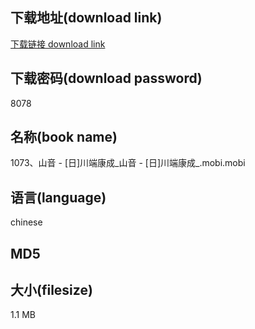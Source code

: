 ## 下载地址(download link)
[下载链接 download link](https://tutu365.netlify.app/?s=1073%E3%80%81%E5%B1%B1%E9%9F%B3+-+%5B%E6%97%A5%5D%E5%B7%9D%E7%AB%AF%E5%BA%B7%E6%88%90_%E5%B1%B1%E9%9F%B3+-+%5B%E6%97%A5%5D%E5%B7%9D%E7%AB%AF%E5%BA%B7%E6%88%90_.mobi)

## 下载密码(download password)
8078

## 名称(book name)
1073、山音 - [日]川端康成_山音 - [日]川端康成_.mobi.mobi

## 语言(language)
chinese

## MD5


## 大小(filesize)
1.1 MB
